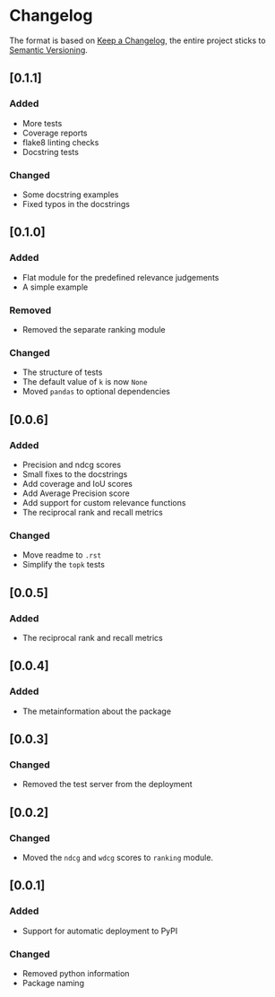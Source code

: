 # Changelog

The format is based on [Keep a Changelog](https://keepachangelog.com/en/1.0.0/),
the entire project sticks to [Semantic Versioning](https://semver.org/spec/v2.0.0.html).

## [0.1.1]

### Added
- More tests
- Coverage reports
- flake8 linting checks
- Docstring tests

### Changed
- Some docstring examples
- Fixed typos in the docstrings


## [0.1.0]

### Added
- Flat module for the predefined relevance judgements
- A simple example

### Removed
- Removed the separate ranking module

### Changed
- The structure of tests
- The default value of `k` is now `None`
- Moved `pandas` to optional dependencies

## [0.0.6]

### Added
- Precision and ndcg scores
- Small fixes to the docstrings
- Add coverage and IoU scores
- Add Average Precision score
- Add support for custom relevance functions
- The reciprocal rank and recall metrics

### Changed
- Move readme to `.rst`
- Simplify the `topk` tests

## [0.0.5]

### Added
- The reciprocal rank and recall metrics

## [0.0.4]

### Added
- The metainformation about the package

## [0.0.3]

### Changed
- Removed the test server from the deployment

## [0.0.2]

### Changed
- Moved the `ndcg` and `wdcg` scores to `ranking` module.

## [0.0.1]

### Added
- Support for automatic deployment to PyPI

### Changed
- Removed python information
- Package naming
